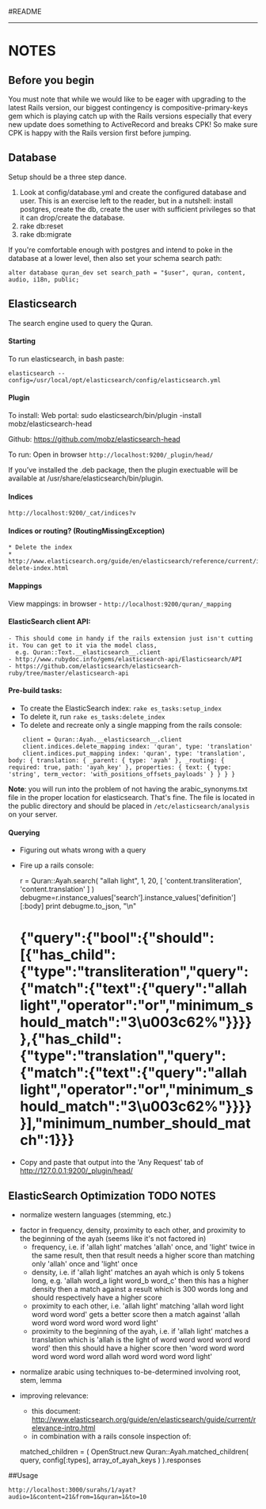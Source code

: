 #README

-------
NOTES
=====

Before you begin
----------------
You must note that while we would like to be eager with upgrading to the latest Rails version, our biggest contingency is compositive-primary-keys gem which is playing catch up with the Rails versions especially that every new update does something to ActiveRecord and breaks CPK! So make sure CPK is happy with the Rails version first before jumping.

Database
--------

Setup should be a three step dance.

1. Look at config/database.yml and create the configured database and user. This is an exercise left
   to the reader, but in a nutshell: install postgres, create the db, create the user with sufficient privileges so that it can drop/create the database.
2. rake db:reset
3. rake db:migrate

If you're comfortable enough with postgres and intend to poke in the database at a lower level, then also set
your schema search path:

    alter database quran_dev set search_path = "$user", quran, content, audio, i18n, public;


Elasticsearch
-------------

The search engine used to query the Quran.

#### Starting
To run elasticsearch, in bash paste:

```
elasticsearch --config=/usr/local/opt/elasticsearch/config/elasticsearch.yml
```
#### Plugin

To install: Web portal: sudo elasticsearch/bin/plugin -install mobz/elasticsearch-head

Github:  https://github.com/mobz/elasticsearch-head

To run: Open in browser `http://localhost:9200/_plugin/head/`

If you’ve installed the .deb package, then the plugin exectuable will be available at /usr/share/elasticsearch/bin/plugin.
    
#### Indices
```
http://localhost:9200/_cat/indices?v
```

#### Indices or routing? (RoutingMissingException)
    * Delete the index
    * http://www.elasticsearch.org/guide/en/elasticsearch/reference/current/indices-delete-index.html

#### Mappings
View mappings: in browser - `http://localhost:9200/quran/_mapping`

#### ElasticSearch client API:
    - This should come in handy if the rails extension just isn't cutting it. You can get to it via the model class,
      e.g. Quran::Text.__elasticsearch__.client
    - http://www.rubydoc.info/gems/elasticsearch-api/Elasticsearch/API
    - https://github.com/elasticsearch/elasticsearch-ruby/tree/master/elasticsearch-api



#### Pre-build tasks:
* To create the ElasticSearch index: `rake es_tasks:setup_index`
* To delete it, run `rake es_tasks:delete_index`
* To delete and recreate only a single mapping from the rails console:
```
    client = Quran::Ayah.__elasticsearch__.client
    client.indices.delete_mapping index: 'quran', type: 'translation'
    client.indices.put_mapping index: 'quran', type: 'translation', body: { translation: { _parent: { type: 'ayah' }, _routing: { required: true, path: 'ayah_key' }, properties: { text: { type: 'string', term_vector: 'with_positions_offsets_payloads' } } } }
```

**Note**: you will run into the problem of not having the arabic_synonyms.txt file in the proper location for elasticsearch. That's fine. The file is located in the public directory and should be placed in `/etc/elasticsearch/analysis` on your server.

#### Querying 

  * Figuring out whats wrong with a query
  - Fire up a rails console:

    r = Quran::Ayah.search( "allah light", 1, 20, [ 'content.transliteration', 'content.translation' ] )
    debugme=r.instance_values['search'].instance_values['definition'][:body]
    print debugme.to_json, "\n"

    # {"query":{"bool":{"should":[{"has_child":{"type":"transliteration","query":{"match":{"text":{"query":"allah light","operator":"or","minimum_should_match":"3\u003c62%"}}}}},{"has_child":{"type":"translation","query":{"match":{"text":{"query":"allah light","operator":"or","minimum_should_match":"3\u003c62%"}}}}}],"minimum_number_should_match":1}}}

  - Copy and paste that output into the 'Any Request' tab of http://127.0.0.1:9200/_plugin/head/

ElasticSearch Optimization TODO NOTES
-------------------------------------

- normalize western languages (stemming, etc.)
* factor in frequency, density, proximity to each other, and proximity to the beginning of the ayah (seems like it's not factored in)
  - frequency, i.e. if 'allah light' matches 'allah' once, and 'light' twice in the same result, then that
    result needs a higher score than matching only 'allah' once and 'light' once
  - density, i.e. if 'allah light' matches an ayah which is only 5 tokens long, e.g. 'allah word_a light word_b word_c'
    then this has a higher density then a match against a result which is 300 words long and should respectively
    have a higher score
  - proximity to each other, i.e. 'allah light' matching 'allah word light word word word' gets a better score then
    a match against 'allah word word word word word word light'
  - proximity to the beginning of the ayah, i.e. if 'allah light' matches a translation which is 'allah is the light of word word word word word word'
    then this should have a higher score then 'word word word word word word word allah word word word word light'
- normalize arabic using techniques to-be-determined involving root, stem, lemma
- improving relevance:
    - this document: http://www.elasticsearch.org/guide/en/elasticsearch/guide/current/relevance-intro.html
    - in combination with a rails console inspection of:

    matched_children = ( OpenStruct.new Quran::Ayah.matched_children( query, config[:types], array_of_ayah_keys ) ).responses


##Usage

```
http://localhost:3000/surahs/1/ayat?audio=1&content=21&from=1&quran=1&to=10
```

